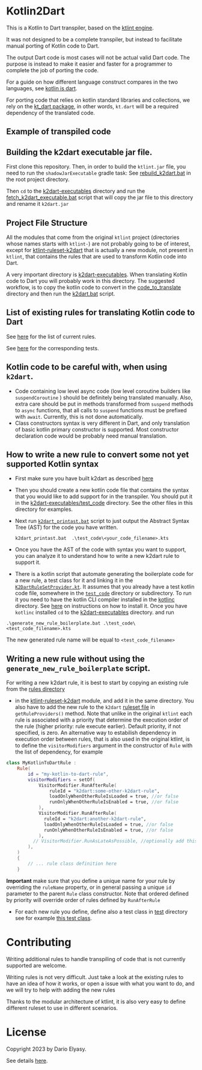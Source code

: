 # Kotlin2Dart
This is a Kotlin to Dart transpiler, based  on the [ktlint engine](https://github.com/pinterest/ktlint).

It was not designed to be a complete transpiler, but instead to facilitate manual porting of Kotlin code to Dart.

The output Dart code is most cases will not be actual valid Dart code. The purpose is instead to make it easier and faster
for a programmer to complete the job of porting the code.

For a guide on how different language construct compares in the two languages, see [kotlin is dart](https://beyondeye.github.io/kotlin_is_dart/).

For porting code that relies on kotlin standard libraries and collections, we rely on
the [kt_dart package](https://pub.dev/packages/kt_dart), in other words, ``kt.dart`` will be a required dependency of
the translated code.

## Example of transpiled code


## Building the k2dart executable jar file.
First clone this repository.
Then, in order to build the ``ktlint.jar`` file, you need to run the ``shadowJarExecutable`` gradle task:
See [rebuild_k2dart.bat](./rebuild_k2dart.bat) in the root project directory.

Then ``cd`` to the [k2dart-executables](./k2dart-executables) directory
and run the [fetch_k2dart_executable.bat](./k2dart-executables/fetch_k2dart_executable.bat) script that
will copy the jar file to this directory and rename it ``k2dart.jar``

## Project File Structure
All the modules that come from the original ``ktlint`` project (directories whose names starts with 
``ktlint-``) are not probably going to be of interest, except for [ktlint-ruleset-k2dart](./ktlint-ruleset-k2dart) 
 that is actually a new module, not present in ``ktlint``, that contains the rules that are used to transform Kotlin code into Dart.

A very important directory is [k2dart-executables](./k2dart-executables). When translating Kotlin code to Dart you
will probably work in this directory. The suggested workflow, is to copy the kotlin code to convert in the
[code_to_translate](./k2dart-executables/code_to_translate) directory and then run the [k2dart.bat](./k2dart-executables/k2dart.bat) script.


## List of existing rules for translating Kotlin code to Dart
See [here](./ktlint-ruleset-k2dart/src/main/kotlin/com/pinterest/ktlint/ruleset/k2dart/rules) for the list of current rules.

See [here](./ktlint-ruleset-k2dart/src/test/kotlin/com/beyondeye/k2dart) for the corresponding tests.


## Kotlin code to be careful with, when using  ``k2dart``.
- Code containing low level async code (low level coroutine builders like ``suspendCoroutine`` ) should be
definitely being translated manually. Also, extra care should be put in methods transformed
from ``suspend`` methods to ``async`` functions, that all calls to ``suspend`` functions 
must be prefixed with ``await``. Currently, this is not done automatically.
- Class constructors syntax is very different in Dart, and only translation of basic kotlin primary
  constructor is supported. Most constructor declaration code would be probably need manual translation.



## How to write a new rule to convert some not yet supported Kotlin syntax
- First make sure you have built k2dart as described [here](#building-the-k2dart-executable-jar-file)
- Then you should create a new kotlin code file that contains the syntax that you would like to add support for in the transpiler.
  You should put it in the [k2dart-executables/test_code](./k2dart-executables/test_code) directory. See the other files in this directory
  for examples.
- Next run [``k2dart_printast.bat``](./k2dart-executables/k2dart_printast.bat) script to just output the Abstract Syntax Tree (AST) for the code you have written.
 
  ```
  k2dart_printast.bat  .\test_code\<your_code_filename>.kts
  ```
- Once you have the AST of the code with syntax you want to support, you can analyze it to understand how
 to write a new k2dart rule to support it.
- There is a kotlin script that automate generating the boilerplate code for a new rule, a test class for it and linking it in the
  [``K2DartRuleSetProvider.kt``](./ktlint-ruleset-k2dart/src/main/kotlin/com/pinterest/ktlint/ruleset/k2dart/K2DartRuleSetProvider.kt). 
  It assumes that you already have a test kotlin code file, somewhere in the [``test_code``](./k2dart-executables/test_code) directory or subdirectory.
  To run it you need to have the kotlin CLI compiler installed in the [kotlinc](./kotlinc) directory. See [here](./kotlinc/installing_kotlinc.md) on
      instructions on how to install it. Once you have ``kotlinc`` installed ``cd`` to the
      [k2dart-executables](./k2dart-executables) directory. and run
```
.\generate_new_rule_boilerplate.bat .\test_code\<test_code_filename>.kts
```
The new generated rule name will be equal to ``<test_code_filename>``

## Writing a new rule without using the ``generate_new_rule_boilerplate`` script.
For writing a new k2dart rule, it is best to start by copying an existing rule from the [rules directory](./ktlint-ruleset-k2dart/src/main/kotlin/com/beyondeye/k2dart/rules)
- in the [ktlint-ruleset-k2dart](./ktlint-ruleset-k2dart) module, and add it in the same directory. You also have to add the new rule
to the ``k2dart`` [ruleset file](./ktlint-ruleset-k2dart/src/main/kotlin/com/beyondeye/k2dart/CustomRuleSetProvider.kt) in ``getRuleProviders()`` method. Note that unlike in the original ``ktlint`` each rule
is associated with a priority that determine the execution order of the rule (higher priority: rule execute earlier). Default priority, if not specified, is zero. An alternative way
to estabilish dependency in execution order between rules, that is also used in the original ktlint, is to define
the ``visitorModifiers`` argument in the constructor of ``Rule`` with the list of dependency, for example
```kotlin
class MyKotlinToDartRule :
    Rule(
        id = "my-kotlin-to-dart-rule",
        visitorModifiers = setOf(
            VisitorModifier.RunAfterRule(
                ruleId = "k2dart:some-other-k2dart-rule",
                loadOnlyWhenOtherRuleIsLoaded = true, //or false
                runOnlyWhenOtherRuleIsEnabled = true, //or false
            ),
            VisitorModifier.RunAfterRule(
              ruleId = "k2dart:another-k2dart-rule",
              loadOnlyWhenOtherRuleIsLoaded = true, //or false
              runOnlyWhenOtherRuleIsEnabled = true, //or false
            ),
          // VisitorModifier.RunAsLateAsPossible, //optionally add this
        ),
    )
    {
        // ... rule class definition here
    }
```
**Important** make sure that you define a unique name for your rule by overriding the ``ruleName`` property, or in 
general passing a unique ``id`` parameter to the parent ``Rule`` class constructor.
Note that ordered defined by priority will override order of rules defined by ``RunAfterRule``
- For each new rule you define, define also a test class in [test](./ktlint-ruleset-k2dart/src/test/kotlin/com/beyondeye/k2dart)
directory see for example [this test class](ktlint-ruleset-k2dart/src/test/kotlin/com/beyondeye/k2dart/BasicTypeNamesRuleTest.kt).


# Contributing
Writing additional rules to handle transpiling of code that is not currently supported are welcome.

Writing rules is not very difficult. Just take a look at the existing rules to have an idea of how 
it works, or open a issue with what you want to do, and we will try to help with adding the new rules

Thanks to the modular architecture of ktlint, it is also very easy to define different ruleset
to use in different scenarios.

# License
Copyright 2023 by Dario Elyasy.

See details [here](./LICENSE).

